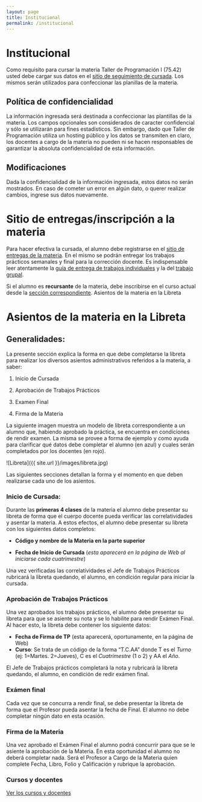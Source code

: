```yaml
---
layout: page
title: Institucional
permalink: /institucional
---
```

# Institucional

Como requisito para cursar la materia Taller de Programación I (75.42) usted debe cargar sus datos en el [sitio de seguimiento de cursada](https://7542.fi.uba.ar/dashboard"). Los mismos serán utilizados para confeccionar las planillas de la materia.


## Política de confidencialidad

La información ingresada será destinada a confeccionar las plantillas de la materia. Los campos opcionales son considerados de caracter confidencial y sólo se utilizarán para fines estadísticos. Sin embargo, dado que Taller de Programación utiliza un hosting público y los datos se transmiten en claro, los docentes a cargo de la materia no pueden ni se hacen responsables de garantizar la absoluta confidencialidad de esta información.


## Modificaciones

Dada la confidencialidad de la información ingresada, estos datos no serán mostrados. En caso de cometer un error en algún dato, o querer realizar cambios, ingrese sus datos nuevamente.


# Sitio de entregas/inscripción a la materia

Para hacer efectiva la cursada, el alumno debe registrarse en el [sitio de entregas de la materia](https://7542.fi.uba.ar/register). En el mismo se podrán entregar los trabajos prácticos semanales y final para la corrección docente. Es indispensable leer atentamente la [guía de entrega de trabajos individuales](http://7542.fi.uba.ar/administracion/entrega/) y la del [trabajo grupal](http://7542.fi.uba.ar/administracion/guia-tp-final/).

Si el alumno es **recursante** de la materia, debe inscribirse en el curso actual desde la [sección correspondiente](https://7542.fi.uba.ar/upgrade_registration).
Asientos de la materia en la Libreta


# Asientos de la materia en la Libreta

## Generalidades:

La presente sección explica la forma en que debe completarse la libreta para realizar los diversos asientos administrativos referidos a la materia, a saber:

1. Inicio de Cursada

2. Aprobación de Trabajos Prácticos

3. Examen Final

4. Firma de la Materia

La siguiente imagen muestra un modelo de libreta correspondiente a un alumno que, habiendo aprobado la práctica, se encuentra en condiciones de rendir examen. La misma se provee a forma de ejemplo y como ayuda para clarificar qué datos debe completar el alumno (en azul) y cuales serán completados por los docentes (en rojo).

![Libreta]({{ site.url }}/images/libreta.jpg)

Las siguientes secciones detallan la forma y el momento en que deben realizarse cada uno de los asientos.

### Inicio de Cursada:

Durante las **primeras 4 clases** de la materia el alumno debe presentar su libreta de forma que el cuerpo docente pueda verificar las correlatividades y asentar la materia. A estos efectos, el alumno debe presentar su libreta con los siguientes datos completos:

* **Código y nombre de la Materia en la parte superior**

* **Fecha de Inicio de Cursada** (*esta aparecerá en la página de Web al iniciarse cada cuatrimestre*)

Una vez verificadas las correlatividades el Jefe de Trabajos Prácticos rubricará la libreta quedando, el alumno, en condición regular para iniciar la cursada.


### Aprobación de Trabajos Prácticos

Una vez aprobados los trabajos prácticos, el alumno debe presentar su libreta para que se asiente su nota y se lo habilite para rendir Exámen Final. Al hacer esto, la libreta debe contener los siguiente datos:

* **Fecha de Firma de TP** (esta aparecerá, oportunamente, en la página de Web)
* **Curso**: Se trata de un código de la forma “T.C.AA” donde T es el *Turno* (ej: 1=Martes. 2=Jueves), C es el *Cuatrimestre* (1 o 2) y AA el *Año*.

El Jefe de Trabajos prácticos completará la nota y rubricará la libreta quedando, el alumno, en condición de redir exámen final.


### Exámen final

Cada vez que se concurra a rendir final, se debe presentar la libreta de forma que el Profesor pueda asentar la fecha de Final. El alumno no debe completar ningún dato en esta ocasión.


### Firma de la Materia

Una vez aprobado el Exámen Final el alumno podrá concurrir para que se le asiente la aprobación de la Materia. En esta oportunidad el alumno no deberá completar nada. Será el Profesor a Cargo de la Materia quien complete Fecha, Libro, Folio y Calificación y rubrique la aprobación.


### Cursos y docentes

[Ver los cursos y docentes](/cursos-docentes)
 
